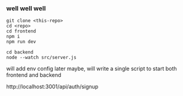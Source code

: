 ### well well well

```
git clone <this-repo>
cd <repo>
cd frontend
npm i
npm run dev
```

```
cd backend
node --watch src/server.js
```


will add env config later
maybe, will write a single script to start both frontend and backend


http://localhost:3001/api/auth/signup